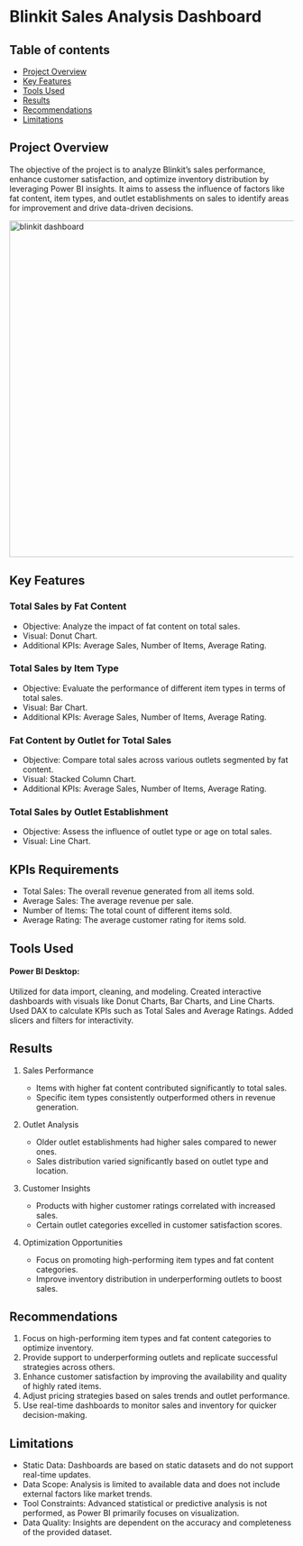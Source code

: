 # Blinkit Sales Analysis Dashboard

## Table of contents

- [Project Overview](#project-overview)
- [Key Features](key-features)
- [Tools Used](tools-used)
- [Results](results)
- [Recommendations](recommendations)
- [Limitations](limitations)
## Project Overview
The objective of the project is to analyze Blinkit’s sales performance, enhance customer satisfaction, and optimize inventory distribution by leveraging Power BI insights. It aims to assess the influence of factors like fat content, item types, and outlet establishments on sales to identify areas for improvement and drive data-driven decisions.



<img width="597" alt="blinkit dashboard" src="https://github.com/user-attachments/assets/7d14a419-52f6-43e7-96e8-67ef0db6ef00" />



## Key Features
### Total Sales by Fat Content
- Objective: Analyze the impact of fat content on total sales.
- Visual: Donut Chart.
- 	Additional KPIs: Average Sales, Number of Items, Average Rating.

### Total Sales by Item Type
- Objective: Evaluate the performance of different item types in terms of total sales.
- Visual: Bar Chart.
-	Additional KPIs: Average Sales, Number of Items, Average Rating.
### Fat Content by Outlet for Total Sales
-	Objective: Compare total sales across various outlets segmented by fat content.
-	Visual: Stacked Column Chart.
-	Additional KPIs: Average Sales, Number of Items, Average Rating.
### Total Sales by Outlet Establishment
-	Objective: Assess the influence of outlet type or age on total sales.
-	Visual: Line Chart.
## KPIs Requirements
-	Total Sales: The overall revenue generated from all items sold.
-	Average Sales: The average revenue per sale.
-	Number of Items: The total count of different items sold.
-	Average Rating: The average customer rating for items sold.

## Tools Used
#### Power BI Desktop:
Utilized for data import, cleaning, and modeling. Created interactive dashboards with visuals like Donut Charts, Bar Charts, and Line Charts. Used DAX to calculate KPIs such as Total Sales and Average Ratings. Added slicers and filters for interactivity.

## Results 
1. Sales Performance
   - Items with higher fat content contributed significantly to total sales.  
   - Specific item types consistently outperformed others in revenue generation.  

2. Outlet Analysis  
   - Older outlet establishments had higher sales compared to newer ones.  
   - Sales distribution varied significantly based on outlet type and location.  

3. Customer Insights 
   - Products with higher customer ratings correlated with increased sales.  
   - Certain outlet categories excelled in customer satisfaction scores.  

4. Optimization Opportunities  
   - Focus on promoting high-performing item types and fat content categories.  
   - Improve inventory distribution in underperforming outlets to boost sales.

## Recommendations  
1. Focus on high-performing item types and fat content categories to optimize inventory.  
2. Provide support to underperforming outlets and replicate successful strategies across others.  
3. Enhance customer satisfaction by improving the availability and quality of highly rated items.  
4. Adjust pricing strategies based on sales trends and outlet performance.  
5. Use real-time dashboards to monitor sales and inventory for quicker decision-making.

## Limitations  
- Static Data: Dashboards are based on static datasets and do not support real-time updates.  
- Data Scope: Analysis is limited to available data and does not include external factors like market trends.  
- Tool Constraints: Advanced statistical or predictive analysis is not performed, as Power BI primarily focuses on visualization.  
- Data Quality: Insights are dependent on the accuracy and completeness of the provided dataset.  



